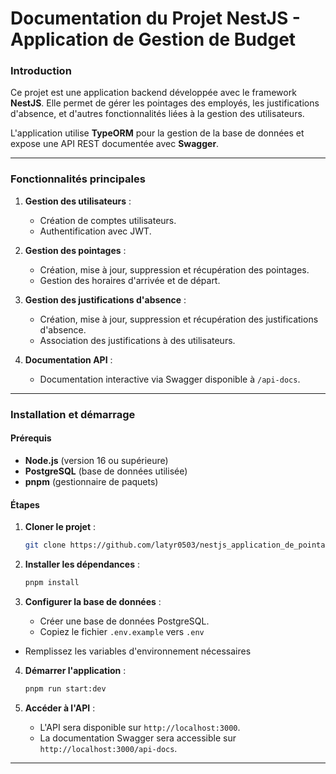 # Documentation du Projet NestJS - Application de Gestion de Budget

### Introduction

Ce projet est une application backend développée avec le framework **NestJS**. Elle permet de gérer les pointages des employés, les justifications d'absence, et d'autres fonctionnalités liées à la gestion des utilisateurs.

L'application utilise **TypeORM** pour la gestion de la base de données et expose une API REST documentée avec **Swagger**.

---

### Fonctionnalités principales

1. **Gestion des utilisateurs** :
   - Création de comptes utilisateurs.
   - Authentification avec JWT.

2. **Gestion des pointages** :
   - Création, mise à jour, suppression et récupération des pointages.
   - Gestion des horaires d'arrivée et de départ.

3. **Gestion des justifications d'absence** :
   - Création, mise à jour, suppression et récupération des justifications d'absence.
   - Association des justifications à des utilisateurs.

4. **Documentation API** :
   - Documentation interactive via Swagger disponible à `/api-docs`.

---

### Installation et démarrage

#### Prérequis
- **Node.js** (version 16 ou supérieure)
- **PostgreSQL** (base de données utilisée)
- **pnpm** (gestionnaire de paquets)

#### Étapes

1. **Cloner le projet** :
   ```bash
   git clone https://github.com/latyr0503/nestjs_application_de_pointage
   ```

2. **Installer les dépendances** :
   ```bash
   pnpm install
   ```

3. **Configurer la base de données** :
   - Créer une base de données PostgreSQL.
   - Copiez le fichier `.env.example` vers `.env`
- Remplissez les variables d'environnement nécessaires

4. **Démarrer l'application** :
   ```bash
   pnpm run start:dev
   ```

5. **Accéder à l'API** :
   - L'API sera disponible sur `http://localhost:3000`.
   - La documentation Swagger sera accessible sur `http://localhost:3000/api-docs`.

---
